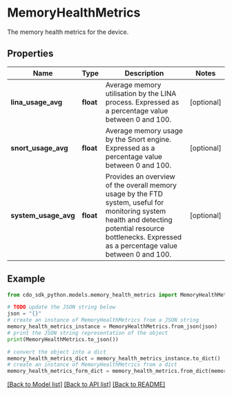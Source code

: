 # MemoryHealthMetrics

The memory health metrics for the device.

## Properties

Name | Type | Description | Notes
------------ | ------------- | ------------- | -------------
**lina_usage_avg** | **float** | Average memory utilisation by the LINA process. Expressed as a percentage value between 0 and 100. | [optional] 
**snort_usage_avg** | **float** | Average memory usage by the Snort engine. Expressed as a percentage value between 0 and 100. | [optional] 
**system_usage_avg** | **float** | Provides an overview of the overall memory usage by the FTD system, useful for monitoring system health and detecting potential resource bottlenecks. Expressed as a percentage value between 0 and 100. | [optional] 

## Example

```python
from cdo_sdk_python.models.memory_health_metrics import MemoryHealthMetrics

# TODO update the JSON string below
json = "{}"
# create an instance of MemoryHealthMetrics from a JSON string
memory_health_metrics_instance = MemoryHealthMetrics.from_json(json)
# print the JSON string representation of the object
print(MemoryHealthMetrics.to_json())

# convert the object into a dict
memory_health_metrics_dict = memory_health_metrics_instance.to_dict()
# create an instance of MemoryHealthMetrics from a dict
memory_health_metrics_form_dict = memory_health_metrics.from_dict(memory_health_metrics_dict)
```
[[Back to Model list]](../README.md#documentation-for-models) [[Back to API list]](../README.md#documentation-for-api-endpoints) [[Back to README]](../README.md)


